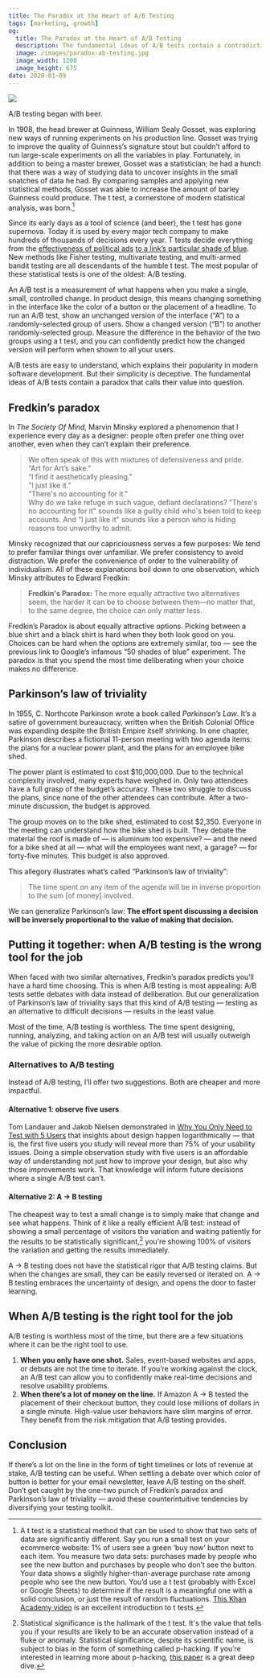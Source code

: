 ```yaml
---
title: The Paradox at the Heart of A/B Testing
tags: [marketing, growth]
og:
  title: The Paradox at the Heart of A/B Testing
  description: The fundamental ideas of A/B tests contain a contradiction that calls their value into question.
  image: /images/paradox-ab-testing.jpg
  image_width: 1200
  image_height: 675
date: 2020-01-09
---
```


![](/images/paradox-ab-testing.jpg)

A/B testing began with beer. 

In 1908, the head brewer at Guinness, William Sealy Gosset, was exploring new ways of running experiments on his production line. Gosset was trying to improve the quality of Guinness’s signature stout but couldn’t afford to run large-scale experiments on all the variables in play. Fortunately, in addition to being a master brewer, Gosset was a statistician; he had a hunch that there was a way of studying data to uncover insights in the small snatches of data he had. By comparing samples and applying new statistical methods, Gosset was able to increase the amount of barley Guinness could produce. The t test, a cornerstone of modern statistical analysis, was born.[^1]

Since its early days as a tool of science (and beer), the t test has gone supernova. Today it is used by every major tech company to make hundreds of thousands of decisions every year. T tests decide everything from the [effectiveness of political ads](https://www.nytimes.com/2014/12/23/upshot/facebook-says-experiments-prove-ads-on-its-site-can-spur-donations.html) [to a link’s particular shade of blue](https://www.theguardian.com/technology/2014/feb/05/why-google-engineers-designers). New methods like Fisher testing, multivariate testing, and multi-armed bandit testing are all descendants of the humble t test. The most popular of these statistical tests is one of the oldest: A/B testing.

An A/B test is a measurement of what happens when you make a single, small, controlled change. In product design, this means changing something in the interface like the color of a button or the placement of a headline. To run an A/B test, show an unchanged version of the interface (“A”) to a randomly-selected group of users. Show a changed version (“B”) to another randomly-selected group. Measure the difference in the behavior of the two groups using a t test, and you can confidently predict how the changed version will perform when shown to all your users.

A/B tests are easy to understand, which explains their popularity in modern software development. But their simplicity is deceptive. The fundamental ideas of A/B tests contain a paradox that calls their value into question.


## Fredkin’s paradox

In _The Society Of Mind_, Marvin Minsky explored a phenomenon that I experience every day as a designer: people often prefer one thing over another, even when they can’t explain their preference.


> We often speak of this with mixtures of defensiveness and pride.<br/>
> “Art for Art’s sake."<br/>
> “l find it aesthetically pleasing."<br/>
> "l just like it."<br/>
> “There's no accounting for it."<br/>
>  Why do we take refuge in such vague, defiant declarations? ”There's no accounting for it" sounds like a guilty child who's been told to keep accounts. And “I just like it" sounds like a person who is hiding reasons too unworthy to admit.

Minsky recognized that our capriciousness serves a few purposes: We tend to prefer familiar things over unfamiliar. We prefer consistency to avoid distraction. We prefer the convenience of order to the vulnerability of individualism. All of these explanations boil down to one observation, which Minsky attributes to Edward Fredkin:

> **Fredkin's Paradox:** The more equally attractive two alternatives seem, the harder it can be to choose between them—no matter that, to the same degree, the choice can only matter less.

Fredkin’s Paradox is about equally attractive options. Picking between a blue shirt and a black shirt is hard when they both look good on you. Choices can be hard when the options are extremely similar, too — see the previous link to Google’s infamous “50 shades of blue” experiment. The paradox is that you spend the most time deliberating when your choice makes no difference.

## Parkinson’s law of triviality

In 1955, C. Northcote Parkinson wrote a book called _Parkinson’s Law_. It’s a satire of government bureaucracy, written when the British Colonial Office was expanding despite the British Empire itself shrinking. In one chapter, Parkinson describes a fictional 11-person meeting with two agenda items: the plans for a nuclear power plant, and the plans for an employee bike shed.

The power plant is estimated to cost $10,000,000. Due to the technical complexity involved, many experts have weighed in. Only two attendees have a full grasp of the budget’s accuracy. These two struggle to discuss the plans, since none of the other attendees can contribute. After a two-minute discussion, the budget is approved.

The group moves on to the bike shed, estimated to cost $2,350. Everyone in the meeting can understand how the bike shed is built. They debate the material the roof is made of — is aluminum too expensive? — and the need for a bike shed at all — what will the employees want next, a garage? — for forty-five minutes. This budget is also approved.

This allegory illustrates what’s called “Parkinson’s law of triviality”: 

> The time spent on any item of the agenda will be in inverse proportion to the sum [of money] involved.

We can generalize Parkinson’s law: **The effort spent discussing a decision will be inversely proportional to the value of making that decision.**


## Putting it together: when A/B testing is the wrong tool for the job

When faced with two similar alternatives, Fredkin’s paradox predicts you’ll have a hard time choosing. This is when A/B testing is most appealing: A/B tests settle debates with data instead of deliberation. But our generalization of Parkinson’s law of triviality says that this kind of A/B testing — testing as an alternative to difficult decisions — results in the least value.

Most of the time, A/B testing is worthless. The time spent designing, running, analyzing, and taking action on an A/B test will usually outweigh the value of picking the more desirable option.


### Alternatives to A/B testing

Instead of A/B testing, I’ll offer two suggestions. Both are cheaper and more impactful.


#### Alternative 1: observe five users

Tom Landauer and Jakob Nielsen demonstrated in [Why You Only Need to Test with 5 Users](https://www.nngroup.com/articles/why-you-only-need-to-test-with-5-users/) that insights about design happen logarithmically — that is, the first five users you study will reveal more than 75% of your usability issues. Doing a simple observation study with five users is an affordable way of understanding not just how to improve your design, but also why those improvements work. That knowledge will inform future decisions where a single A/B test can’t.


#### Alternative 2: A → B testing

The cheapest way to test a small change is to simply make that change and see what happens. Think of it like a really efficient A/B test: instead of showing a small percentage of visitors the variation and waiting patiently for the results to be statistically significant,[^2] you’re showing 100% of visitors the variation and getting the results immediately. 

A → B testing does not have the statistical rigor that A/B testing claims. But when the changes are small, they can be easily reversed or iterated on. A → B testing embraces the uncertainty of design, and opens the door to faster learning.


## When A/B testing is the right tool for the job

A/B testing is worthless most of the time, but there are a few situations where it can be the right tool to use.

1. **When you only have one shot.** Sales, event-based websites and apps, or debuts are not the time to iterate. If you’re working against the clock, an A/B test can allow you to confidently make real-time decisions and resolve usability problems.
2. **When there’s a lot of money on the line.** If Amazon A → B tested the placement of their checkout button, they could lose millions of dollars in a single minute. High-value user behaviors have slim margins of error. They benefit from the risk mitigation that A/B testing provides.


## Conclusion

If there’s a lot on the line in the form of tight timelines or lots of revenue at stake, A/B testing can be useful. When settling a debate over which color of button is better for your email newsletter, leave A/B testing on the shelf. Don’t get caught by the one-two punch of Fredkin’s paradox and Parkinson’s law of triviality — avoid these counterintuitive tendencies by diversifying your testing toolkit.


[^1]: A t test is a statistical method that can be used to show that two sets of data are significantly different. Say you run a small test on your ecommerce website: 1% of users see a green ‘buy now’ button next to each item. You measure two data sets: purchases made by people who see the new button and purchases by people who don’t see the button. Your data shows a slightly higher-than-average purchase rate among people who see the new button. You’d use a t test (probably with Excel or Google Sheets) to determine if the result is a meaningful one with a solid conclusion, or just the result of random fluctuations. [This Khan Academy video](https://www.khanacademy.org/math/ap-statistics/estimating-confidence-ap/one-sample-t-interval-mean/v/introduction-to-t-statistics) is an excellent introduction to t tests.

[^2]: Statistical significance is the hallmark of the t test. It's the value that tells you if your results are likely to be an accurate observation instead of a fluke or anomaly. Statistical significance, despite its scientific name, is subject to bias in the form of something called p-hacking. If you’re interested in learning more about p-hacking, [this paper](https://journals.plos.org/plosbiology/article?id=10.1371/journal.pbio.1002106) is a great deep dive.

